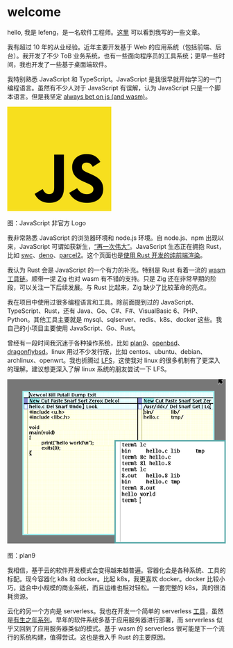 # welcome

hello, 我是 lefeng，是一名软件工程师。[这里](/TOC.md) 可以看到我写的一些文章。 

我有超过 10 年的从业经验。近年主要开发基于 Web 的应用系统（包括前端、后台）。我开发了不少 ToB 业务系统，也有一些面向程序员的工具系统；更早一些时间，我也开发了一些基于桌面端软件。

我特别熟悉 JavaScript 和 TypeScript。JavaScript 是我很早就开始学习的一门编程语言。虽然有不少人对于 JavaScript 有误解，认为 JavaScript 只是一个脚本语言。但是我坚定 [always bet on js (and wasm)][bet-on-js]。

[bet-on-js]: https://speakerdeck.com/getify/keep-betting-on-js

![js_logo](/images/js_logo.png)

图：JavaScript 非官方 Logo

我非常熟悉 JavaScript 的浏览器环境和 node.js 环境。自 node.js、npm 出现以来，JavaScript 可谓如获新生，[“再一次伟大”][js_is_great]。JavaScript 生态正在拥抱 Rust，比如 [swc]、[deno]、[parcel2]。这个页面也是[使用 Rust 开发的纯前端渲染][marknote-next]。

我认为 Rust 会是 JavaScript 的一个有力的补充。特别是 Rust 有着一流的 [wasm 工具链][rust-and-wasm]。顺带一提 [Zig] 也对 wasm 有不错的支持。只是 Zig 还在非常早期的阶段，可以关注一下后续发展。与 Rust 比起来，Zig 缺少了比较革命的亮点。

[js_is_great]: https://speakerdeck.com/getify/what-the-javascript?slide=7
[swc]: https://github.com/swc-project/swc
[deno]: https://deno.land/
[parcel2]: https://parceljs.org/
[marknote-next]: http://github.com/yuekcc/marknote-next
[rust-and-wasm]: https://rustwasm.github.io/book/
[zig]: https://ziglang.org/

我在项目中使用过很多编程语言和工具。除前面提到过的 JavaScript、TypeScript、Rust，还有 Java、Go、C#、F#、VisualBasic 6、PHP、Python。其他工具主要就是 mysql、sqlserver、redis、k8s、docker 这些。我自己的小项目主要使用 JavaScript、Go、Rust。

曾经有一段时间我沉迷于各种操作系统，比如 [plan9]、[openbsd]、[dragonflybsd]。linux 用过不少发行版，比如 centos、ubuntu、debian、archlinux、openwrt。我也折腾过 [LFS]，这使我对 linux 的很多机制有了更深入的理解。建议想更深入了解 linux 系统的朋友尝试一下 LFS。

![plan9](/images/Plan_9_from_Bell_Labs_(with_acme).png)

图：plan9

[plan9]: https://9p.io/plan9/
[dragonflybsd]: https://www.dragonflybsd.org/
[openbsd]: https://www.openbsd.org/
[LFS]: https://www.linuxfromscratch.org/

我相信，基于云的软件开发模式会变得越来越普遍。容器化会是各种系统、工具的标配。现今容器化 k8s 和 docker。比起 k8s，我更喜欢 docker。docker 比较小巧，适合中小规模的商业系统，而且运维也相对轻松。一套完整的 k8s，真的很消耗资源。

云化的另一个方向是 serverless。我也在开发一个简单的 serverless [工具][FNS]，虽然是[有生之年系列][maybe-in-life]。早年的软件系统多基于应用服务器进行部署，而 serverless 似乎又回到了应用服务器类似的模式。基于 wasm 的 serverless 很可能是下一个流行的系统构建，值得尝试。这也是我入手 Rust 的主要原因。

[FNS]: https://github.com/yuekcc/fns
[maybe-in-life]: https://mzh.moegirl.org.cn/zh-hans/%E6%9C%89%E7%94%9F%E4%B9%8B%E5%B9%B4
